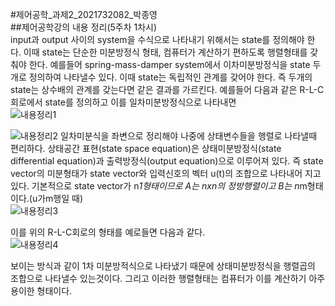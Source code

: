#제어공학_과제2_2021732082_박종영   
##제어공학강의 내용 정리(5주차 1차시)  
input과 output 사이의 system을 수식으로 나타내기 위해서는 state를 정의해야 한다. 이때 state는 단순한 미분방정식 형태, 컴퓨터가 계산하기 편하도록 행렬형태를 갖춰야 한다. 예를들어 spring-mass-damper system에서 이차미분방정식을 state 두개로 정의하여 나타낼수 있다. 이때 state는 독립적인 관계를 갖어야 한다. 즉 두개의 state는 상수배의 관계를 갖는다면 같은 결과를 가르킨다. 예를들어 다음과 같은 R-L-C회로에서 state를 정의하고 이를 일차미분방정식으로 나타내면  
![내용정리1](https://github.com/user-attachments/assets/a9deea92-539b-4a1e-b20c-9e29cf8afbcc)  

![내용정리2](https://github.com/user-attachments/assets/fecb95c3-11c8-4a85-81ee-7dfe5d0cc05b)
일차미분식을 좌변으로 정리해야 나중에 상태변수들을 행렬로 나타낼때 편리하다. 상태공간 표현(state space equation)은 상태미분방정식(state differential equation)과 출력방정식(output equation)으로 이루어져 있다. 즉 state vector의 미분형태가 state vector와 입력신호의 벡터 u(t)의 조합으로 나타내어 지고 있다. 기본적으로 state vector가 n*1형태이므로 A는 nxn의 정방행렬이고 B는 n*m형태이다.(u가m행일 때)  
![내용정리3](https://github.com/user-attachments/assets/d3e6b170-c74a-4a91-abdf-33001be962e2)

  

이를 위의 R-L-C회로의 형태를 예로들면 다음과 같다.  
![내용정리4](https://github.com/user-attachments/assets/d268ec58-a454-4f87-9180-95c316233926)



보이는 방식과 같이 1차 미분방적식으로 나타냈기 때문에 상태미분방정식을 행렬곱의 조합으로 나타낼수 있는것이다. 그리고 이러한 행렬형태는 컴퓨터가 이를 계산하기 아주 용이한 형태이다.

